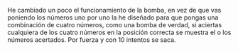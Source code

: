 He cambiado un poco el funcionamiento de la bomba, en vez de que vas poniendo los números uno por uno la he diseñado para que 
pongas una combinación de cuatro números, como una bomba de verdad, si aciertas cualquiera de los cuatro números en la posición correcta se muestra el o los números acertados. Por fuerza y con 10 intentos se saca.